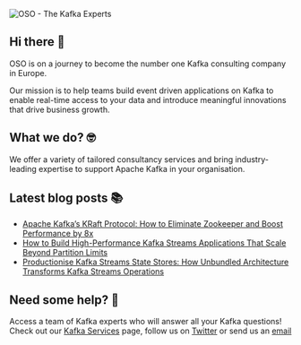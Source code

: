 ![OSO - The Kafka Experts](https://user-images.githubusercontent.com/307475/222356964-8f3e2c6d-46c7-40ee-8a96-22f853ce7b8f.png)

## Hi there 👋
OSO is on a journey to become the number one Kafka consulting company in Europe.

Our mission is to help teams build event driven applications on Kafka to enable real-time access to your data and introduce meaningful innovations that drive business growth. 

## What we do? 🤓
We offer a variety of tailored consultancy services and bring industry-leading expertise to support Apache Kafka in your organisation.

## Latest blog posts 📚
<!-- BLOG-POST-LIST:START -->
- [Apache Kafka’s KRaft Protocol: How to Eliminate Zookeeper and Boost Performance by 8x](https://oso.sh/blog/apache-kafkas-kraft-protocol-how-to-eliminate-zookeeper-and-boost-performance-by-8x/)
- [How to Build High-Performance Kafka Streams Applications That Scale Beyond Partition Limits](https://oso.sh/blog/how-to-build-high-performance-kafka-streams-applications-that-scale-beyond-partition-limits/)
- [Productionise Kafka Streams State Stores: How Unbundled Architecture Transforms Kafka Streams Operations](https://oso.sh/blog/productionise-kafka-streams-state-stores-how-unbundled-architecture-transforms-kafka-streams-operations/)
<!-- BLOG-POST-LIST:END -->

## Need some help? 🤔
Access a team of Kafka experts who will answer all your Kafka questions! Check out our [Kafka Services](https://oso.sh/kafka-services/) page, follow us on [Twitter](https://twitter.com/osodevops) or send us an [email](mailto:enquiries@oso.sh)
